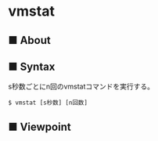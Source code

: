 # vmstat
## ■ About
## ■ Syntax
s秒数ごとにn回のvmstatコマンドを実行する。
```
$ vmstat [s秒数] [n回数]
```
## ■ Viewpoint
